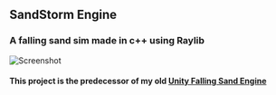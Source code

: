 ## SandStorm Engine
### A falling sand sim made in c++ using Raylib

![Screenshot](https://cdn.discordapp.com/attachments/784744807557890082/1197471969189306398/image.png?ex=65bb63ad&is=65a8eead&hm=b230b7a8a1a5cbd5c6a9cf9eb13c8e498bfb2d5853f9eadb380c6dde98b7949b&)

#### This project is the predecessor of my old [Unity Falling Sand Engine](https://github.com/PiterGroot/UnityFallingSandEngine)

